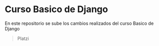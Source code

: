# Curso Basico de Django
En este repositorio se sube los cambios realizados del curso Basico 
de Django 
> Platzi

